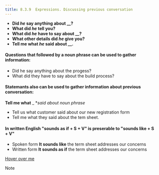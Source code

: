 ```yaml
---
title: 8.3.9  Expressions. Discussing previous conversation
---
```


- **Did _he_ say anything about __?**
- **What did _he_ tell you?**
- **What did _he_ have to say about __?**
- **What other details did _he_ give you?**
- **Tell me what _he_ said about __.**

#### Questions that followed by a noun phrase can be used to gather information:

- Did he say anything about the progess?
- What did they have to say about the build process?

#### Statemants also can be used to gather information about previous conversation:

**Tell me what** _ **said about* _noun phrase_

- Tell us what customer said about our new registration form
- Tell me what they said about the tem sheet.

#### In written English "**sounds as if + S + V**" is preserable to "**sounds like + S + V**"

- <span class="label label-info">Spoken form</span> **It sounds like** the term sheet addresses our concerns
- <span class="label label-info">Written form</span> **It sounds as if** the term sheet addresses our concerns


<a href="#" data-toggle="tooltip" title="Hooray!">Hover over me</a>

<span class="label label-info" data-toggle="tooltip" title="Hooray!">Note</span> 

